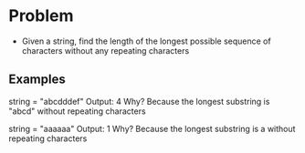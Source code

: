 # Problem
* Given a string, find the length of the longest possible sequence of characters without any repeating characters

## Examples
string = "abcdddef"
Output: 4
Why? Because the longest substring is "abcd" without repeating characters

string = "aaaaaa"
Output: 1
Why? Because the longest substring is a without repeating characters